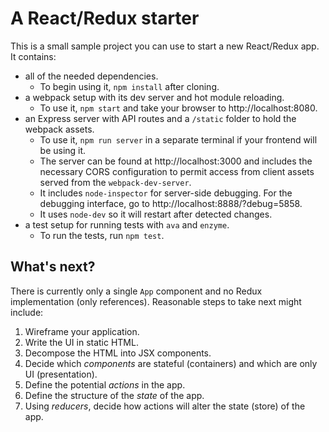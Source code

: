 # A React/Redux starter

This is a small sample project you can use to start a new React/Redux app. It contains:

* all of the needed dependencies.
  - To begin using it, `npm install` after cloning.
* a webpack setup with its dev server and hot module reloading.
  - To use it, `npm start` and take your browser to http://localhost:8080.
* an Express server with API routes and a `/static` folder to hold the webpack assets.
  - To use it, `npm run server` in a separate terminal if your frontend will be using it.
  - The server can be found at http://localhost:3000 and includes the necessary CORS configuration to permit access from client assets served from the `webpack-dev-server`.
  - It includes `node-inspector` for server-side debugging. For the debugging interface, go to http://localhost:8888/?debug=5858.
  - It uses `node-dev` so it will restart after detected changes.
* a test setup for running tests with `ava` and `enzyme`.
  - To run the tests, run `npm test`.

## What's next?

There is currently only a single `App` component and no Redux implementation (only references). Reasonable steps to take next might include:

1. Wireframe your application.
2. Write the UI in static HTML.
3. Decompose the HTML into JSX components.
4. Decide which _components_ are stateful (containers) and which are only UI (presentation).
5. Define the potential _actions_ in the app.
6. Define the structure of the _state_ of the app.
7. Using _reducers_, decide how actions will alter the state (store) of the app.
